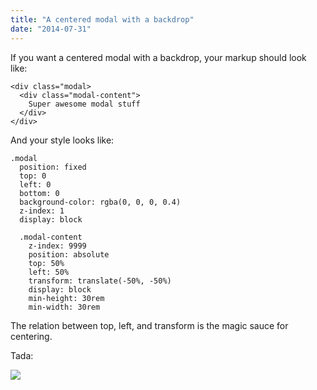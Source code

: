 ```yaml
---
title: "A centered modal with a backdrop"
date: "2014-07-31"
---
```


If you want a centered modal with a backdrop, your markup should look like:

```
<div class="modal>
  <div class="modal-content">
    Super awesome modal stuff
  </div>
</div>

```

And your style looks like:

```
.modal
  position: fixed
  top: 0
  left: 0
  bottom: 0
  background-color: rgba(0, 0, 0, 0.4)
  z-index: 1
  display: block

  .modal-content
    z-index: 9999
    position: absolute
    top: 50%
    left: 50%
    transform: translate(-50%, -50%)
    display: block
    min-height: 30rem
    min-width: 30rem

```

The relation between top, left, and transform is the magic sauce for centering.

Tada:

![](http://static1.squarespace.com/static/554569a4e4b0b68214c1f5d9/55457b34e4b0fca745eb358d/55457b35e4b0fca745eb36e2/1430616927394//img.png)
